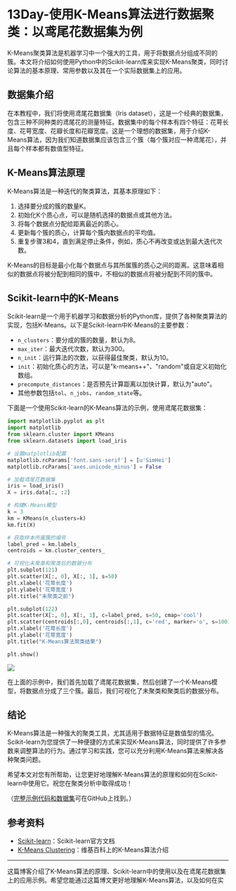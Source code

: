 
# 13Day-使用K-Means算法进行数据聚类：以鸢尾花数据集为例

K-Means聚类算法是机器学习中一个强大的工具，用于将数据点分组成不同的簇。本文将介绍如何使用Python中的Scikit-learn库来实现K-Means聚类，同时讨论算法的基本原理、常用参数以及其在一个实际数据集上的应用。

## 数据集介绍

在本教程中，我们将使用鸢尾花数据集（Iris dataset），这是一个经典的数据集，包含三种不同种类的鸢尾花的测量特征。数据集中的每个样本有四个特征：花萼长度、花萼宽度、花瓣长度和花瓣宽度。这是一个理想的数据集，用于介绍K-Means算法，因为我们知道数据集应该包含三个簇（每个簇对应一种鸢尾花），并且每个样本都有数值型特征。

## K-Means算法原理

K-Means算法是一种迭代的聚类算法，其基本原理如下：

1. 选择要分成的簇的数量K。
2. 初始化K个质心点，可以是随机选择的数据点或其他方法。
3. 将每个数据点分配给距离最近的质心。
4. 更新每个簇的质心，计算每个簇内数据点的平均值。
5. 重复步骤3和4，直到满足停止条件，例如，质心不再改变或达到最大迭代次数。

K-Means的目标是最小化每个数据点与其所属簇的质心之间的距离。这意味着相似的数据点将被分配到相同的簇中，不相似的数据点将被分配到不同的簇中。

## Scikit-learn中的K-Means

Scikit-learn是一个用于机器学习和数据分析的Python库，提供了各种聚类算法的实现，包括K-Means。以下是Scikit-learn中K-Means的主要参数：

- `n_clusters`：要分成的簇的数量，默认为8。
- `max_iter`：最大迭代次数，默认为300。
- `n_init`：运行算法的次数，以获得最佳聚类，默认为10。
- `init`：初始化质心的方法，可以是"k-means++"、"random"或自定义初始化数组。
- `precompute_distances`：是否预先计算距离以加快计算，默认为"auto"。
- 其他参数包括`tol`、`n_jobs`、`random_state`等。

下面是一个使用Scikit-learn的K-Means算法的示例，使用鸢尾花数据集：

```python
import matplotlib.pyplot as plt
import matplotlib
from sklearn.cluster import KMeans
from sklearn.datasets import load_iris

# 设置matplotlib配置
matplotlib.rcParams['font.sans-serif'] = [u'SimHei']
matplotlib.rcParams['axes.unicode_minus'] = False

# 加载鸢尾花数据集
iris = load_iris()
X = iris.data[:, :2]

# 构建K-Means模型
k = 3
km = KMeans(n_clusters=k)
km.fit(X)

# 获取样本所属簇的编号
label_pred = km.labels_
centroids = km.cluster_centers_

# 可视化未聚类和聚类后的数据分布
plt.subplot(121)
plt.scatter(X[:, 0], X[:, 1], s=50)
plt.xlabel('花萼长度')
plt.ylabel('花萼宽度')
plt.title("未聚类之前")

plt.subplot(122)
plt.scatter(X[:, 0], X[:, 1], c=label_pred, s=50, cmap='cool')
plt.scatter(centroids[:,0], centroids[:,1], c='red', marker='o', s=100)
plt.xlabel('花萼长度')
plt.ylabel('花萼宽度')
plt.title("K-Means算法聚类结果")

plt.show()
```

![](https://cos.ywenrou.cn/blog/images20231027220937.png)

在上面的示例中，我们首先加载了鸢尾花数据集，然后创建了一个K-Means模型，将数据点分成了三个簇。最后，我们可视化了未聚类和聚类后的数据分布。

## 结论

K-Means算法是一种强大的聚类工具，尤其适用于数据特征是数值型的情况。Scikit-learn为您提供了一种便捷的方式来实现K-Means算法，同时提供了许多参数来调整算法的行为。通过学习和实践，您可以充分利用K-Means算法来解决各种聚类问题。

希望本文对您有所帮助，让您更好地理解K-Means算法的原理和如何在Scikit-learn中使用它。祝您在聚类分析中取得成功！

（[完整示例代码和数据集](https://github.com/your_username/your_repository)可在GitHub上找到。）

## 参考资料

- [Scikit-learn](https://scikit-learn.org/stable/modules/generated/sklearn.cluster.KMeans.html)：Scikit-learn官方文档
- [K-Means Clustering](https://en.wikipedia.org/wiki/K-means_clustering)：维基百科上的K-Means算法介绍

---

这篇博客介绍了K-Means算法的原理、Scikit-learn中的使用以及在鸢尾花数据集上的应用示例。希望您能通过这篇博文更好地理解K-Means算法，以及如何在实